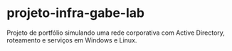 # projeto-infra-gabe-lab
Projeto de portfólio simulando uma rede corporativa com Active Directory, roteamento e serviços em Windows e Linux.
